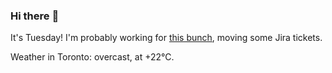 ### Hi there :wave:

It's Tuesday! I'm probably working for [this bunch](https://github.com/kohofinancial), moving some Jira tickets.

Weather in Toronto: overcast, at +22°C.

